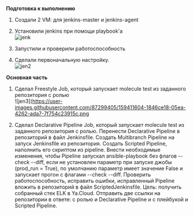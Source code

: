 **Подготовка к выполнению**    
1. Создали 2 VM: для jenkins-master и jenkins-agent    
2. Установили jenkins при помощи playbook'a   
![jenk](https://user-images.githubusercontent.com/87299405/159401043-4e4b45fd-57ff-4536-ac9d-8f6a0dd4f30a.png)    
   
3. Запустили и проверили работоспособность   
4. Сделали первоначальную настройку.   
![jen2](https://user-images.githubusercontent.com/87299405/159401923-61372b50-c44d-4787-86f0-c423dd64812b.png)    
    
**Основная часть**       
1. Сделал Freestyle Job, который запускает molecule test из заданного репозитория с ролью   
![jen3](https://user-images.githubusercontent.com/87299405/159411604-1846ce18-05ea-4262-ada7-7f754c23915c.png    
   
2. Сделал Declarative Pipeline Job, который запускает molecule test из заданного репозитория с ролью.
Перенести Declarative Pipeline в репозиторий в файл Jenkinsfile.
Создать Multibranch Pipeline на запуск Jenkinsfile из репозитория.
Создать Scripted Pipeline, наполнить его скриптом из pipeline.
Внести необходимые изменения, чтобы Pipeline запускал ansible-playbook без флагов --check --diff, если не установлен параметр при запуске джобы (prod_run = True), по умолчанию параметр имеет значение False и запускает прогон с флагами --check --diff.
Проверить работоспособность, исправить ошибки, исправленный Pipeline вложить в репозиторий в файл ScriptedJenkinsfile. Цель: получить собранный стек ELK в Ya.Cloud.
Отправить две ссылки на репозитории в ответе: с ролью и Declarative Pipeline и c плейбукой и Scripted Pipeline.
